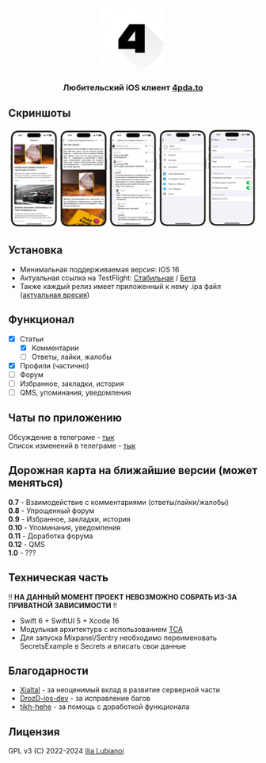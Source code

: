 <p align="center" width="100%">
  <img width="25%" src="ForPDA/images/logo.png">
</p>  
<h3><p align="center">Любительский iOS клиент <a href="https://4pda.to/">4pda.to</a></p></h3>

## Скриншоты
![Скриншоты](ForPDA/images/screenshots.png)

## Установка
- Минимальная поддерживаемая версия: iOS 16
- Актуальная ссылка на TestFlight: [Стабильная](https://testflight.apple.com/join/CuI3nlN2) / [Бета](https://testflight.apple.com/join/bE3XxjQ0)
- Также каждый релиз имеет приложенный к нему .ipa файл ([актуальная вресия](https://github.com/SubvertDev/ForPDA/releases/latest))

## Функционал
- [x] Статьи
  - [x] Комментарии
  - [ ] Ответы, лайки, жалобы
- [x] Профили (частично)
- [ ] Форум
- [ ] Избранное, закладки, история
- [ ] QMS, упоминания, уведомления

## Чаты по приложению
Обсуждение в телеграме - [тык](https://t.me/forpda_ios_chat)  
Список изменений в телеграме - [тык](https://t.me/forpda_ios)

## Дорожная карта на ближайшие версии (может меняться)
**0.7** - Взаимодействие с комментариями (ответы/лайки/жалобы)  
**0.8** - Упрощенный форум  
**0.9** - Избранное, закладки, история  
**0.10** - Упоминания, уведомления  
**0.11** - Доработка форума  
**0.12** - QMS  
**1.0** - ???

## Техническая часть
‼️ **НА ДАННЫЙ МОМЕНТ ПРОЕКТ НЕВОЗМОЖНО СОБРАТЬ ИЗ-ЗА ПРИВАТНОЙ ЗАВИСИМОСТИ** ‼️
- Swift 6 + SwiftUI 5 + Xcode 16
- Модульная архитектура с использованием [TCA](https://github.com/pointfreeco/swift-composable-architecture)
- Для запуска Mixpanel/Sentry необходимо переименовать SecretsExample в Secrets и вписать свои данные

## Благодарности
- [Xialtal](https://github.com/Xialtal) - за неоценимый вклад в развитие серверной части
- [DrozD-ios-dev](https://github.com/DrozdD-ios-dev) - за исправление багов
- [tikh-hehe](https://github.com/tikh-hehe) - за помощь с доработкой функционала

## Лицензия
GPL v3 (C) 2022-2024 [Ilia Lubianoi](https://github.com/SubvertDev)
